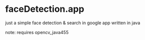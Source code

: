# faceDetection.app
just a simple face detection & search in google app written in java

note: requires opencv_java455
